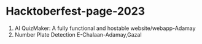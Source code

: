 # Hacktoberfest-page-2023
1. AI QuizMaker: A fully functional and hostable website/webapp-Adamay
2. Number Plate Detection E-Chalaan-Adamay,Gazal

